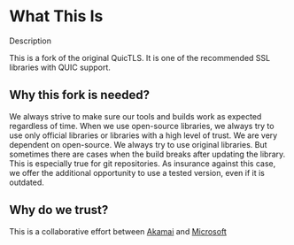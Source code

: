What This Is
============
Description

This is a fork of the original QuicTLS. It is one of the recommended SSL libraries with QUIC support.

Why this fork is needed?
--------------------

We always strive to make sure our tools and builds work as expected regardless of time.
When we use open-source libraries, we always try to use only official libraries or libraries with a high level of trust.
We are very dependent on open-source. We always try to use original libraries. But sometimes there are cases when the build breaks after updating the library. This is especially true for git repositories.
As insurance against this case, we offer the additional opportunity to use a tested version, even if it is outdated.


Why do we trust?
------------

This is a collaborative effort between [Akamai](https://www.akamai.com) and
[Microsoft](https://www.microsoft.com)
